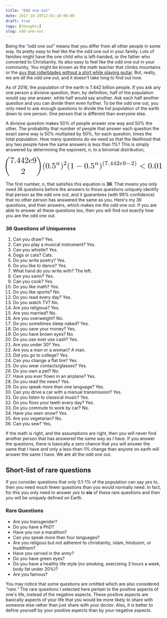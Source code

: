 ```yaml
---
title: "Odd one out"
date: 2017-10-29T12:01:10-06:00
draft: true
tags: [thoughts]
slug: odd-one-out
---
```



Being the *"odd one out"* means that you differ from all other people in some way. Its pretty easy to feel like the the odd one out in your family. Lots of families might have the one child who is left-handed, or the father who converted to Christianity. Its also easy to feel like the odd one out in your community. You might be known as the math teacher that climbs mountains or the [guy that rollerblades without a shirt while playing guitar](https://imgur.com/3DZspIs). But, really, we are all the odd one out, and it doesn't take long to find out how.

As of 2016, the population of the earth is 7.442 billion people. If you ask any one person a divisive question, then, by definition, half of the population would say one answer, while half would say another. Ask each half another question and you can divide them even further. To be the odd one out, you only need to ask enough questions to divide the full population of the earth down to one person. One person that is different than everyone else.

A divisive question makes 50% of people answer one way and 50% the other. The probability that number of people that answer each question the exact same way is 50% multiplied by 50%, for each question, times the total population. How many questions do we need so that the likelihood that any two people have the same answers is less than 1%? This is simply answered by determining the exponent, *n*, to a binomial distribution,

![Solve for n to determine the number of questions](/img/eq1.png)

The first number, *n*, that satisfies this equation is **36**. That means you only need 36 questions before the answers to those questions uniquely identify that person as the odd one out, and it guarantees (with 99% confidence) that no other person has answered the same as you. Here's my 36 questions, and their answers, which makes me the odd one out. If you are able to answer all these questions too, then you will find out exactly how you are the odd one out.

### 36 Questions of Uniqueness

1. Can you draw? Yes.
2. Can you play a musical instrument? Yes.
3. Can you whistle? Yes.
4. Dogs or cats? Cats.
5. Do you write poetry? Yes.
6. Do you like to dance? Yes.
7. What hand do you write with? The left.
8. Can you swim? Yes.
9. Can you cook? Yes.
10. Do you like math? Yes.
11. Do you like sports? No.
12. Do you read every day? Yes.
13. Do you watch TV? No.
14. Are you religious? Yes.
15. Are you married? No.
16. Are you overweight? No.
17. Do you sometimes sleep naked? Yes.
18. Do you save your money? Yes.
19. Do you have brown eyes? No.
20. Do you use ever use cash? Yes.
21. Are you under 30? Yes.
22. Are you a man or a woman? A man.
23. Did you go to college? Yes.
24. Can you change a flat tire? Yes.
25. Do you wear contacts/glasses? Yes.
26. Do you own a pet? No.
27. Have you ever flown in an airplane? Yes.
28. Do you read the news? Yes.
29. Do you speak more than one language? Yes.
30. Can you drive a car with a manual transmission? Yes.
31. Do you listen to classical music? Yes.
32. Do you floss your teeth every day? Yes.
33. Do you commute to work by car? No.
34. Have you seen snow? Yes.
35. Are you vegetarian? No.
36. Can you sew? Yes.

If the math is right, and the assumptions are right, then you will never
find another person that has answered the same way as I have. If you
answer the questions, there is basically a zero chance that you will
answer the same that I have and only a less-than-1% change than anyone on
earth will answer the same I have. We are all the odd one out.


## Short-list of rare questions

If you consider questions that only 0.1-1% of the population can say *yes* to, then you need much fewer questions than you would normally need. In fact, for this you only need to answer *yes* to **six** of these rare questions and then you will be uniquely defined on Earth.

### Rare Questions
- Are you transgender?
- Do you have a PhD?
- Have you run a marathon?
- Can you speak more than four languages?
- Are you religous but not adherent to christianity, islam, hinduism, or buddhism?
- Have you served in the army?
- Do you have green eyes? 
- Do you have a healthy life style (no smoking, exercising 3 hours a week,
  body fat under 20%)?
- Are you famous?

You may notice that some questions are omitted which are also considered *"rare."* The rare questions I selected here pertain to the positive aspects of one's life, instead of the negative aspects. These positive aspects are basically aspects of your life that you would be more likely to share with someone else rather than just share with your doctor. Also, it is better to define yourself by your positive aspects than by your negative aspects.